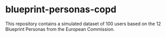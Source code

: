 # blueprint-personas-copd
This repository contains a simulated dataset of 100 users based on the 12 Blueprint Personas from the European Commission.
